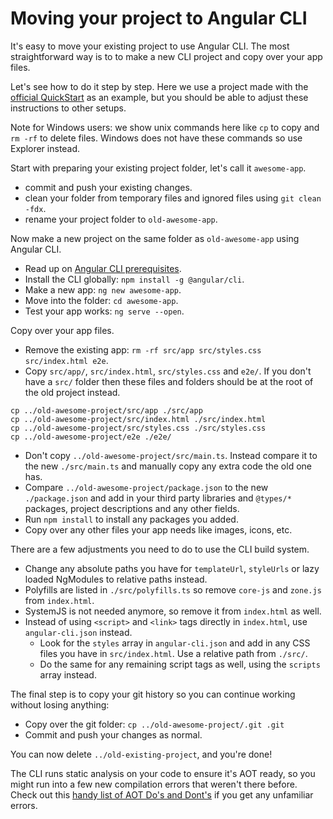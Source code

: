 # Moving your project to Angular CLI

It's easy to move your existing project to use Angular CLI.
The most straightforward way is to to make a new CLI project and copy over your app files.

Let's see how to do it step by step.
Here we use a project made with the [official QuickStart](https://github.com/angular/quickstart)
as an example, but you should be able to adjust these instructions to other setups.

Note for Windows users: we show unix commands here like `cp` to copy and `rm -rf` to delete files.
Windows does not have these commands so use Explorer instead.

Start with preparing your existing project folder, let's call it `awesome-app`.
- commit and push your existing changes.
- clean your folder from temporary files and ignored files using `git clean -fdx`.
- rename your project folder to `old-awesome-app`.

Now make a new project on the same folder as `old-awesome-app` using Angular CLI.
- Read up on [Angular CLI prerequisites](https://github.com/angular/angular-cli#prerequisites).
- Install the CLI globally: `npm install -g @angular/cli`.
- Make a new app: `ng new awesome-app`.
- Move into the folder: `cd awesome-app`.
- Test your app works: `ng serve --open`.

Copy over your app files.
- Remove the existing app: `rm -rf src/app src/styles.css src/index.html e2e`.
- Copy `src/app/`, `src/index.html`, `src/styles.css` and `e2e/`.
If you don't have a `src/` folder then these files and folders should be
at the root of the old project instead.
```
cp ../old-awesome-project/src/app ./src/app
cp ../old-awesome-project/src/index.html ./src/index.html
cp ../old-awesome-project/src/styles.css ./src/styles.css
cp ../old-awesome-project/e2e ./e2e/
```
- Don't copy `../old-awesome-project/src/main.ts`. Instead compare it to the new `./src/main.ts`
and manually copy any extra code the old one has.
- Compare `../old-awesome-project/package.json` to the new `./package.json` and add in your
third party libraries and `@types/*` packages, project descriptions and any other fields.
- Run `npm install` to install any packages you added.
- Copy over any other files your app needs like images, icons, etc.

There are a few adjustments you need to do to use the CLI build system.
- Change any absolute paths you have for `templateUrl`, `styleUrls` or lazy loaded NgModules to
relative paths instead.
- Polyfills are listed in `./src/polyfills.ts` so remove `core-js` and `zone.js` from `index.html`.
- SystemJS is not needed anymore, so remove it from `index.html` as well.
- Instead of using `<script>` and `<link>` tags directly in `index.html`, use
`angular-cli.json` instead.
  - Look for the `styles` array in `angular-cli.json` and add in any CSS files you have in
`src/index.html`. Use a relative path from `./src/`.
  - Do the same for any remaining script tags as well, using the `scripts` array instead.

The final step is to copy your git history so you can continue working without losing anything:
- Copy over the git folder: `cp ../old-awesome-project/.git .git`
- Commit and push your changes as normal.

You can now delete `../old-existing-project`, and you're done!

The CLI runs static analysis on your code to ensure it's AOT ready, so you might run into a few
new compilation errors that weren't there before.
Check out this [handy list of AOT Do's and Dont's](https://github.com/rangle/angular-2-aot-sandbox#aot-dos-and-donts)
if you get any unfamiliar errors.
